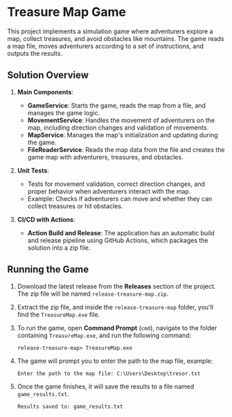 # Treasure Map Game

This project implements a simulation game where adventurers explore a map, collect treasures, and avoid obstacles like mountains. The game reads a map file, moves adventurers according to a set of instructions, and outputs the results.

## Solution Overview

1. **Main Components**:
   - **GameService**: Starts the game, reads the map from a file, and manages the game logic.
   - **MovementService**: Handles the movement of adventurers on the map, including direction changes and validation of movements.
   - **MapService**: Manages the map's initialization and updating during the game.
   - **FileReaderService**: Reads the map data from the file and creates the game map with adventurers, treasures, and obstacles.

2. **Unit Tests**:
   - Tests for movement validation, correct direction changes, and proper behavior when adventurers interact with the map.
   - Example: Checks if adventurers can move and whether they can collect treasures or hit obstacles.

3. **CI/CD with Actions**:
   - **Action Build and Release**: The application has an automatic build and release pipeline using GitHub Actions, which packages the solution into a zip file.

## Running the Game

1. Download the latest release from the **Releases** section of the project. The zip file will be named `release-treasure-map.zip`.

2. Extract the zip file, and inside the `release-treasure-map` folder, you'll find the `TreasureMap.exe` file.

3. To run the game, open **Command Prompt** (`cmd`), navigate to the folder containing `TreasureMap.exe`, and run the following command:

   ```
   release-treasure-map> TreasureMap.exe
   ```

4. The game will prompt you to enter the path to the map file, example:

   ```
   Enter the path to the map file: C:\Users\Desktop\tresor.txt
   ```

5. Once the game finishes, it will save the results to a file named `game_results.txt`.

   ```
   Results saved to: game_results.txt
   ```
